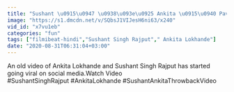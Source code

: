 ```yaml
---
title: "Sushant \u0915\u0947 \u0938\u093e\u0925 Ankita \u0915\u0940 Pavitra Rishta \u092e\u0947\u0902 \u0926\u093f\u0916\u0940 \u0925\u0940 \u091c\u092c\u0930\u0926\u0938\u094d\u0924 chemistry,watch video FilmiBeat"
image: "https://s1.dmcdn.net/v/SQbsJ1VIJesH6ni63/x240"
vid_id: "x7vu1eb"
categories: "fun"
tags: ["filmibeat-hindi","Sushant Singh Rajput"," Ankita Lokhande"]
date: "2020-08-31T06:31:04+03:00"
---
```

An old video of Ankita Lokhande and Sushant Singh Rajput has started going viral on social media.Watch Video    <br>#SushantSinghRajput #AnkitaLokhande #SushantAnkitaThrowbackVideo
